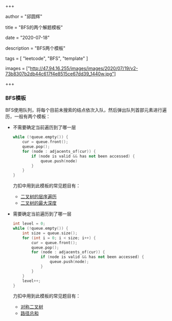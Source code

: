 +++

author = "邱圆辉"

title = "BFS的两个解题模板"

date = "2020-07-18"

description = "BFS两个模板"

tags = [ "leetcode", "BFS", "template" ]

images = ["http://47.94.16.255/images/images/2020/07/19/v2-73b8307b2db44c617f4e8515ce67dd39_1440w.jpg"]

+++

### BFS模板

BFS使用队列，将每个目前未搜索的结点依次入队，然后弹出队列首部元素进行遍历，一般有两个模板：

- 不需要确定当前遍历到了哪一层

  ```c++
  while (!queue.empty()) {
      cur = queue.front();
      queue.pop();
      for (node : adjacents_of(cur)) {
          if (node is valid && has not been accessed) {
              queue.push(node)
          }
      }
  }
  ```

  力扣中用到此模板的常见题目有：

  - [二叉树的层序遍历](https://leetcode-cn.com/problems/binary-tree-level-order-traversal/)
  - [二叉树的最大深度](https://leetcode-cn.com/problems/maximum-depth-of-binary-tree/)

- 需要确定当前遍历到了哪一层

  ```c++
  int level = 0;
  while (!queue.empty()) {
      int size = queue.size();
      for (int i = 0; i < size; i++) {
          cur = queue.front();
          queue.pop();
          for (node : adjacents_of(cur)) {
              if (node is valid && has not been accessed) {
                  queue.push(node);
              }
          }
      }
      level++;
  }
  ```

  力扣中用到此模板的常见题目有：

  - [对称二叉树](https://leetcode-cn.com/problems/symmetric-tree/)
  - [路径总和](https://leetcode-cn.com/submissions/detail/89155933/)
